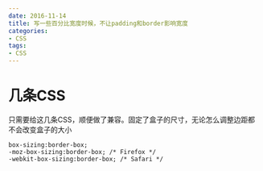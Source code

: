 ```yaml
---
date: 2016-11-14
title: 写一些百分比宽度时候，不让padding和border影响宽度
categories:
- CSS
tags:
- CSS
---
```

# 几条CSS
只需要给这几条CSS，顺便做了兼容。固定了盒子的尺寸，无论怎么调整边距都不会改变盒子的大小
```
box-sizing:border-box;  
-moz-box-sizing:border-box; /* Firefox */  
-webkit-box-sizing:border-box; /* Safari */  
```